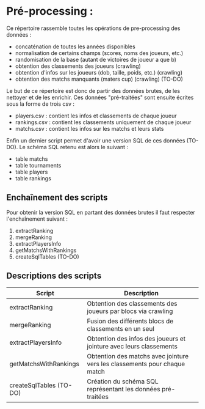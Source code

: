 Pré-processing : 
================

Ce répertoire rassemble toutes les opérations de pre-processing des données : 
- concaténation de toutes les années disponibles 
- normalisation de certains champs (scores, noms des joueurs, etc.)
- randomisation de la base (autant de victoires de joueur a que b)
- obtention des classements des joueurs (crawling)
- obtention d'infos sur les joueurs (dob, taille, poids, etc.) (crawling)
- obtention des matchs manquants (maters cup) (crawling) (TO-DO)

Le but de ce répertoire est donc de partir des données brutes, de les nettoyer et de les enrichir. 
Ces données "pré-traitées" sont ensuite écrites sous la forme de trois csv : 
- players.csv : contient les infos et classements de chaque joueur
- rankings.csv : contient les classements uniquement de chaque joueur
- matchs.csv : contient les infos sur les matchs et leurs stats

Enfin un dernier script permet d'avoir une version SQL de ces données (TO-DO).
Le schéma SQL retenu est alors le suivant : 
- table matchs 
- table tournaments 
- table players
- table rankings

Enchaînement des scripts 
------------------------

Pour obtenir la version SQL en partant des données brutes il faut respecter 
l'enchaînement suivant : 
1. extractRanking
2. mergeRanking
3. extractPlayersInfo
4. getMatchsWithRankings
5. createSqlTables (TO-DO)

Descriptions des scripts
-------------------------

Script | Description
------------ | -------------
extractRanking | Obtention des classements des joueurs par blocs via crawling
mergeRanking | Fusion des différents blocs de classements en un seul
extractPlayersInfo | Obtention des infos des joueurs et jointure avec leurs classements
getMatchsWithRankings | Obtention des matchs avec jointure vers les classements pour chaque match
createSqlTables (TO-DO) | Création du schéma SQL représentant les données pré-traitées

 
